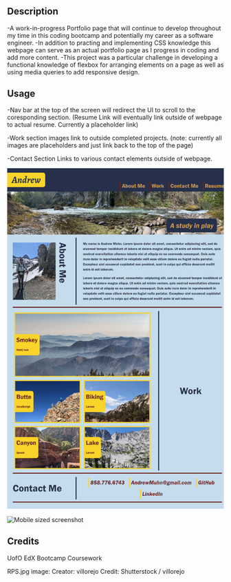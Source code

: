 # <Muhn-Andrew-Porfolio>

## Description
-A work-in-progress Portfolio page that will continue to develop throughout my time in this coding bootcamp and potentially my career as a software engineer.
-In addition to practing and implementing CSS knowledge this webpage can serve as an actual portfolio page as I progress in coding and add more content.
-This project was a particular challenge in developing a functional knowledge of flexbox for arranging elements on a page as well as using media queries to add responsive design.


## Usage

-Nav bar at the top of the screen will redirect the UI to scroll to the coresponding section. (Resume Link will eventually link outside of webpage to actual resume. Currently a placeholder link)

-Work section images link to outside completed projects. (note: currently all images are placeholders and just link back to the top of the page)

-Contact Section Links to various contact elements outside of webpage.

![Full-size page screenshot](assets/images/andrewmuhn.github.io_Muhn-Andrew-Portfolio_.png)

![Mobile sized screenshot](assets/images/andrewmuhn.github.io_Muhn-Andrew-Portfolio_(Pixel%205).png)

## Credits

UofO EdX Bootcamp Coursework

RPS.jpg image: Creator: villorejo 
Credit: Shutterstock / villorejo
